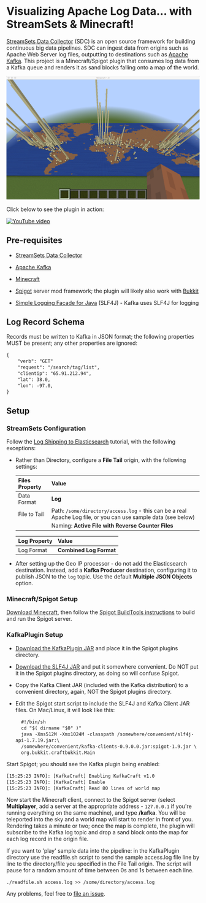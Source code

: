 Visualizing Apache Log Data... with StreamSets & Minecraft! 
===========================================================

[StreamSets Data Collector](https://streamsets.com/product/) (SDC) is an open source framework for building continuous big data pipelines. SDC can ingest data from origins such as Apache Web Server log files, outputting to destinations such as [Apache Kafka](http://kafka.apache.org/). This project is a Minecraft/Spigot plugin that consumes log data from a Kafka queue and renders it as sand blocks falling onto a map of the world.

![Screenshot](KafkaPlugin.png)

Click below to see the plugin in action:

[![YouTube video](http://img.youtube.com/vi/yH8xZIxiThk/maxresdefault.jpg)](//www.youtube.com/watch?v=yH8xZIxiThk)

Pre-requisites
--------------

* [StreamSets Data Collector](https://streamsets.com/product/)

* [Apache Kafka](http://kafka.apache.org/)

* [Minecraft](https://minecraft.net/)

* [Spigot](https://www.spigotmc.org/) server mod framework; the plugin will likely also work with [Bukkit](https://bukkit.org/)

* [Simple Logging Facade for Java](http://www.slf4j.org/) (SLF4J) - Kafka uses SLF4J for logging

Log Record Schema
-----------------

Records must be written to Kafka in JSON format; the following properties MUST be present; any other properties are ignored:

	{
	    "verb": "GET"
	    "request": "/search/tag/list",
	    "clientip": "65.91.212.94",
	    "lat": 38.0,
	    "lon": -97.0,
	}

Setup
-----

### StreamSets Configuration

Follow the [Log Shipping to Elasticsearch](https://github.com/streamsets/tutorials/blob/master/tutorial-1/readme.md) tutorial, with the following exceptions:

* Rather than Directory, configure a **File Tail** origin, with the following settings:

  | Files Property | Value |
  | --- | --- |
  | Data Format | **Log** |
  | File to Tail | Path: `/some/directory/access.log` - this can be a real Apache Log file, or you can use sample data (see below) |
  | | Naming: **Active File with Reverse Counter Files** |

  | Log Property | Value |
  | --- | --- |
  | Log Format | **Combined Log Format** |

* After setting up the Geo IP processor - do not add the Elasticsearch destination. Instead, add a **Kafka Producer** destination, configuring it to publish JSON to the `log` topic. Use the default **Multiple JSON Objects** option.

### Minecraft/Spigot Setup

[Download Minecraft](https://minecraft.net/download), then follow the [Spigot BuildTools instructions](https://www.spigotmc.org/wiki/buildtools/) to build and run the Spigot server.

### KafkaPlugin Setup

* [Download the KafkaPlugin JAR](https://github.com/metadaddy/KafkaPlugin/blob/master/dist/KafkaCraft.jar?raw=true) and place it in the Spigot plugins directory.

* [Download the SLF4J JAR](http://www.slf4j.org/download.html) and put it somewhere convenient. Do NOT put it in the Spigot plugins directory, as doing so will confuse Spigot.

* Copy the Kafka Client JAR (included with the Kafka distribution) to a convenient directory, again, NOT the Spigot plugins directory.

* Edit the Spigot start script to include the SLF4J and Kafka Client JAR files. On Mac/Linux, it will look like this:

        #!/bin/sh
        cd "$( dirname "$0" )"
        java -Xms512M -Xmx1024M -classpath /somewhere/convenient/slf4j-api-1.7.19.jar:\
        /somewhere/convenient/kafka-clients-0.9.0.0.jar:spigot-1.9.jar \
        org.bukkit.craftbukkit.Main

Start Spigot; you should see the Kafka plugin being enabled:

	[15:25:23 INFO]: [KafkaCraft] Enabling KafkaCraft v1.0
	[15:25:23 INFO]: [KafkaCraft] Enable
	[15:25:23 INFO]: [KafkaCraft] Read 80 lines of world map

Now start the Minecraft client, connect to the Spigot server (select **Multiplayer**, add a server at the appropriate address - `127.0.0.1` if you're running everything on the same machine), and type **/kafka**. You will be teleported into the sky and a world map will start to render in front of you. Rendering takes a minute or two; once the map is complete, the plugin will subscribe to the Kafka log topic and drop a sand block onto the map for each log record in the origin file.

If you want to 'play' sample data into the pipeline: in the KafkaPlugin directory use the readfile.sh script to send the sample access.log file line by line to the directory/file you specified in the File Tail origin. The script will pause for a random amount of time between 0s and 1s between each line.

	./readfile.sh access.log >> /some/directory/access.log

Any problems, feel free to [file an issue](https://github.com/metadaddy/KafkaPlugin/issues).
